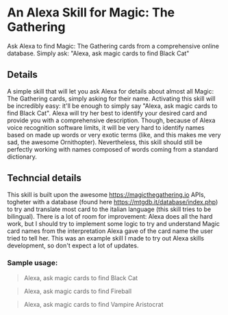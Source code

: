 # An Alexa Skill for Magic: The Gathering

Ask Alexa to find Magic: The Gathering cards from a comprehensive online database. Simply ask: "Alexa, ask magic cards to find Black Cat"

## Details

A simple skill that will let you ask Alexa for details about almost all Magic: The Gathering cards, simply asking for their name. Activating this skill will be incredibly easy: it'll be enough to simply say "Alexa, ask magic cards to find Black Cat". Alexa will try her best to identify your desired card and provide you with a comprehensive description. Though, because of Alexa voice recognition software limits, it will be very hard to identify names based on made up words or very exotic terms (like, and this makes me very sad, the awesome Ornithopter). Nevertheless, this skill should still be perfectly working with names composed of words coming from a standard dictionary.

## Techncial details

This skill is built upon the awesome https://magicthegathering.io APIs, togheter with a database (found here https://mtgdb.it/database/index.php) to try and translate most card to the italian language (this skill tries to be bilingual). There is a lot of room for improvement: Alexa does all the hard work, but I should try to implement some logic to try and understand Magic card names from the interpretation Alexa gave of the card name the user tried to tell her. This was an example skill I made to try out Alexa skills development, so don't expect a lot of updates.

### Sample usage:
> Alexa, ask magic cards to find Black Cat

> Alexa, ask magic cards to find Fireball

> Alexa, ask magic cards to find Vampire Aristocrat